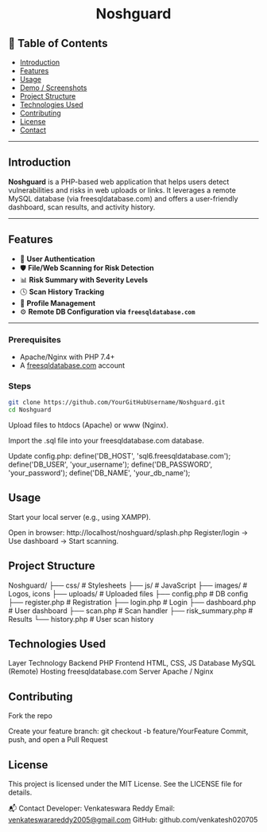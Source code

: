 
<h1 align="center">Noshguard</h1>


## 📑 Table of Contents

- [Introduction](#introduction)
- [Features](#features)
- [Usage](#usage)
- [Demo / Screenshots](#-walkthrough)
- [Project Structure](#project-structure)
- [Technologies Used](#technologies-used)
- [Contributing](#contributing)
- [License](#license)
- [Contact](#contact)

---

## Introduction

**Noshguard** is a PHP-based web application that helps users detect vulnerabilities and risks in web uploads or links. It leverages a remote MySQL database (via freesqldatabase.com) and offers a user-friendly dashboard, scan results, and activity history.

---

## Features

- 🔐 **User Authentication**
- 🛡️ **File/Web Scanning for Risk Detection**
- 📊 **Risk Summary with Severity Levels**
- 🕓 **Scan History Tracking**
- 👤 **Profile Management**
- ⚙️ **Remote DB Configuration via `freesqldatabase.com`**

---


### Prerequisites

- Apache/Nginx with PHP 7.4+
- A [freesqldatabase.com](https://www.freesqldatabase.com/) account

### Steps

```bash
git clone https://github.com/YourGitHubUsername/Noshguard.git
cd Noshguard
```
Upload files to htdocs (Apache) or www (Nginx).

Import the .sql file into your freesqldatabase.com database.

Update config.php:
define('DB_HOST', 'sql6.freesqldatabase.com');
define('DB_USER', 'your_username');
define('DB_PASSWORD', 'your_password');
define('DB_NAME', 'your_db_name');

## Usage
Start your local server (e.g., using XAMPP).

Open in browser:
http://localhost/noshguard/splash.php
Register/login → Use dashboard → Start scanning.

## Project Structure
Noshguard/
├── css/               # Stylesheets
├── js/                # JavaScript
├── images/            # Logos, icons
├── uploads/           # Uploaded files
├── config.php         # DB config
├── register.php       # Registration
├── login.php          # Login
├── dashboard.php      # User dashboard
├── scan.php           # Scan handler
├── risk_summary.php   # Results
└── history.php        # User scan history
## Technologies Used
Layer	Technology
Backend	PHP
Frontend	HTML, CSS, JS
Database	MySQL (Remote)
Hosting	freesqldatabase.com
Server	Apache / Nginx

## Contributing
Fork the repo

Create your feature branch:
git checkout -b feature/YourFeature
Commit, push, and open a Pull Request

## License
This project is licensed under the MIT License. See the LICENSE file for details.

📬 Contact
Developer: Venkateswara Reddy
Email: venkateswarareddy2005@gmail.com
GitHub: github.com/venkatesh020705
